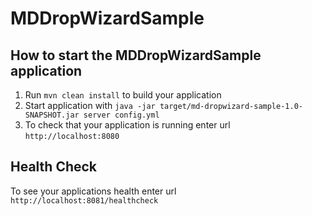 # MDDropWizardSample

How to start the MDDropWizardSample application
---

1. Run `mvn clean install` to build your application
1. Start application with `java -jar target/md-dropwizard-sample-1.0-SNAPSHOT.jar server config.yml`
1. To check that your application is running enter url `http://localhost:8080`

Health Check
---

To see your applications health enter url `http://localhost:8081/healthcheck`
